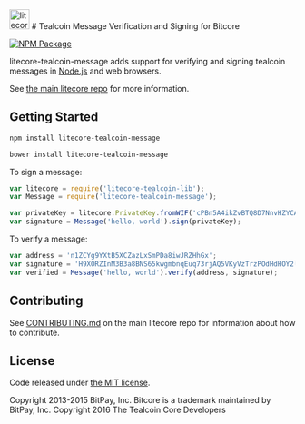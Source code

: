 <img src="http://bitcore.io/images/home-logo.626a6645.png" alt="litecore message" height="35">
# Tealcoin Message Verification and Signing for Bitcore


[![NPM Package](https://img.shields.io/npm/v/litecore-tealcoin-message.svg?style=flat-square)](https://www.npmjs.org/package/litecore-tealcoin-message)

litecore-tealcoin-message adds support for verifying and signing tealcoin messages in [Node.js](http://nodejs.org/) and web browsers.

See [the main litecore repo](https://github.com/tealcoin-project/teal-litecore) for more information.

## Getting Started

```sh
npm install litecore-tealcoin-message
```

```sh
bower install litecore-tealcoin-message
```

To sign a message:

```javascript
var litecore = require('litecore-tealcoin-lib');
var Message = require('litecore-tealcoin-message');

var privateKey = litecore.PrivateKey.fromWIF('cPBn5A4ikZvBTQ8D7NnvHZYCAxzDZ5Z2TSGW2LkyPiLxqYaJPBW4');
var signature = Message('hello, world').sign(privateKey);
```

To verify a message:

```javascript
var address = 'n1ZCYg9YXtB5XCZazLxSmPDa8iwJRZHhGx';
var signature = 'H9XORZInM3B3a8BNS65kwgmbnqEuq73rjAQ5VKyVzTrzPOdHdHOY2lfoph5auvMgLSr7bh+nEQSG/f2kv9TnsbY=';
var verified = Message('hello, world').verify(address, signature);
```

## Contributing

See [CONTRIBUTING.md](https://github.com/tealcoin-project/litecore/blob/master/CONTRIBUTING.md) on the main litecore repo for information about how to contribute.

## License

Code released under [the MIT license](https://github.com/tealcoin-project/teal-litecore/blob/master/LICENSE).

Copyright 2013-2015 BitPay, Inc. Bitcore is a trademark maintained by BitPay, Inc.
Copyright 2016 The Tealcoin Core Developers

